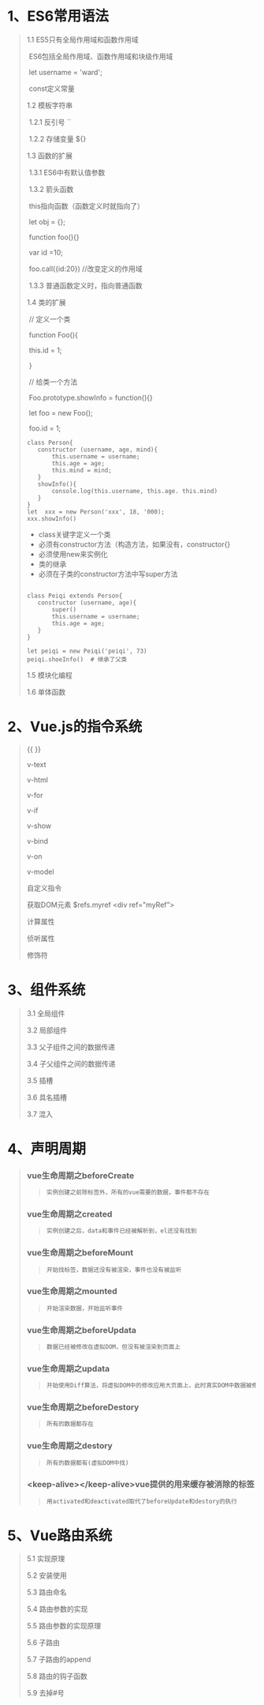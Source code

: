 # 1、ES6常用语法

>1.1  ES5只有全局作用域和函数作用域
>
>​	ES6包括全局作用域、函数作用域和块级作用域
>
>​	let username = 'ward';
>
>​	const定义常量
>
>1.2  模板字符串
>
>​	1.2.1 反引号  ``
>
>​	1.2.2 存储变量	${}
>
>1.3  函数的扩展
>
>​	1.3.1 ES6中有默认值参数
>
>​	1.3.2 箭头函数
>
>​			this指向函数（函数定义时就指向了）
>
>​			let obj = {};
>
>​			function foo(){}
>
>​			var id =10;
>
>​			foo.call({id:20})  //改变定义的作用域
>
>​	1.3.3 普通函数定义时，指向普通函数
>
>1.4 类的扩展
>
>​	// 定义一个类
>
>​	function Foo(){
>
>​		this.id = 1;
>
>​	}
>
>​	// 给类一个方法
>
>​	Foo.prototype.showInfo = function(){}
>
>​	let foo = new Foo();
>
>​	foo.id = 1;
>
>```
>class Person{
>    constructor (username, age, mind){
>        this.username = username;
>        this.age = age;
>        this.mind = mind;
>    }
>    showInfo(){
>        console.log(this.username, this.age. this.mind)
>    }
>}
>let  xxx = new Person('xxx', 18, '000);
>xxx.showInfo()
>```
>
>- class关键字定义一个类
>  - 必须有constructor方法（构造方法，如果没有，constructor{}
>  - 必须使用new来实例化
>- 类的继承
>  - 必须在子类的constructor方法中写super方法
>
>```
>
>class Peiqi extends Person{
>    constructor (username, age){
>        super()
>        this.username = username;
>        this.age = age;
>    }    
>}
>
>let peiqi = new Peiqi('peiqi', 73)
>peiqi.shoeInfo()  # 继承了父类
>```
>
>1.5 模块化编程
>
>1.6 单体函数

# 2、Vue.js的指令系统

>{{  }}
>
>v-text
>
>v-html
>
>v-for
>
>v-if
>
>v-show
>
>v-bind
>
>v-on
>
>v-model
>
>自定义指令
>
>获取DOM元素  $refs.myref   <div ref="myRef”></div>
>
>计算属性
>
>侦听属性
>
>修饰符

# 3、组件系统

>3.1 全局组件
>
>3.2 局部组件
>
>3.3 父子组件之间的数据传递
>
>3.4 子父组件之间的数据传递
>
>3.5 插槽
>
>3.6 具名插槽
>
>3.7 混入

# 4、声明周期

>### vue生命周期之beforeCreate
>
>> ```html
>> 实例创建之前除标签外，所有的vue需要的数据，事件都不存在
>> ```
>
>### vue生命周期之created
>
>> ```html
>> 实例创建之后，data和事件已经被解析到，el还没有找到
>> ```
>
>### vue生命周期之beforeMount
>
>> ```html
>> 开始找标签，数据还没有被渲染，事件也没有被监听
>> ```
>
>### vue生命周期之mounted
>
>> ```html
>> 开始渲染数据，开始监听事件
>> ```
>
>### vue生命周期之beforeUpdata
>
>> ```html
>> 数据已经被修改在虚拟DOM，但没有被渲染到页面上
>> ```
>
>### vue生命周期之updata
>
>> ```html
>> 开始使用Diff算法，将虚拟DOM中的修改应用大页面上，此时真实DOM中数据被修改
>> ```
>
>### vue生命周期之beforeDestory
>
>> ```html
>> 所有的数据都存在
>> ```
>
>### vue生命周期之destory
>
>> ```html
>> 所有的数据都有(虚拟DOM中找)
>> ```
>
>### \<keep-alive>\</keep-alive>vue提供的用来缓存被消除的标签
>
>> ```html
>> 用activated和deactivated取代了beforeUpdate和destory的执行
>> ```

# 5、Vue路由系统

>5.1	实现原理
>
>5.2	安装使用
>
>5.3	路由命名
>
>5.4	路由参数的实现
>
>5.5	路由参数的实现原理
>
>5.6	子路由
>
>5.7	子路由的append
>
>5.8	路由的钩子函数
>
>5.9	去掉#号

